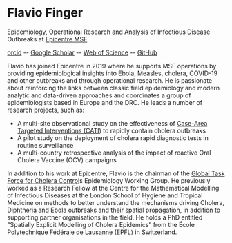 # Flavio Finger

Epidemiology, Operational Research and Analysis of Infectious Disease Outbreaks at [Epicentre MSF](https://epicentre.msf.org)

[orcid](https://orcid.org/0000-0002-8613-5170) --
[Google Scholar](https://scholar.google.com/citations?user=4ZeqtLFaH7kC) --
[Web of Science](https://www.webofscience.com/wos/author/record/J-6037-2019) --
[GitHub](https://github.com/ffinger/)

Flavio has joined Epicentre in 2019 where he supports MSF operations by providing epidemiological insights into Ebola, Measles, cholera, COVID-19 and other outbreaks and through operational research. He is passionate about reinforcing the links between classic field epidemiology and modern analytic and data-driven approaches and coordinates a group of epidemiologists based in Europe and the DRC. He leads a number of research projects, such as:
- A multi-site observational study on the effectiveness of [Case-Area Targeted Interventions (CATI)](http://dx.doi.org/10.1136/bmjopen-2022-061206) to rapidly contain cholera outbreaks
- A pilot study on the deployment of cholera rapid diagnostic tests in routine surveillance
- A multi-country retrospective analysis of the impact of reactive Oral Cholera Vaccine (OCV) campaigns

In addition to his work at Epicentre, Flavio is the chairman of the [Global Task Force for Cholera Control](https://www.gtfcc.org/)s Epidemiology Working Group. He previously worked as a Research Fellow at the Centre for the Mathematical Modelling of Infectious Diseases at the London School of Hygiene and Tropical Medicine on methods to better understand the mechanisms driving Cholera, Diphtheria and Ebola outbreaks and their spatial propagation, in addition to supporting partner organisations in the field. He holds a PhD entitled "Spatially Explicit Modelling of Cholera Epidemics” from the École Polytechnique Fédérale de Lausanne (EPFL) in Switzerland.
